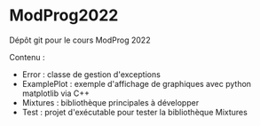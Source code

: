 # ModProg2022
Dépôt git pour le cours ModProg 2022 

Contenu : 

 * Error  : classe de gestion d'exceptions
 * ExamplePlot : exemple d'affichage de graphiques avec python matplotlib via C++
 * Mixtures : bibliothèque principales à développer
 * Test : projet d'exécutable pour tester la bibliothèque Mixtures
 


